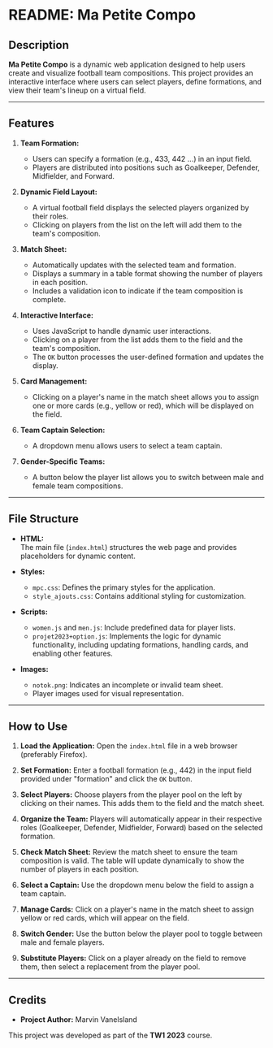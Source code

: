 # README: Ma Petite Compo

## Description

**Ma Petite Compo** is a dynamic web application designed to help users create and visualize football team compositions. This project provides an interactive interface where users can select players, define formations, and view their team's lineup on a virtual field.

---

## Features

1. **Team Formation:**
   - Users can specify a formation (e.g., 433, 442 ...) in an input field.
   - Players are distributed into positions such as Goalkeeper, Defender, Midfielder, and Forward.

2. **Dynamic Field Layout:**
   - A virtual football field displays the selected players organized by their roles.
   - Clicking on players from the list on the left will add them to the team's composition.

3. **Match Sheet:**
   - Automatically updates with the selected team and formation.
   - Displays a summary in a table format showing the number of players in each position.
   - Includes a validation icon to indicate if the team composition is complete.

4. **Interactive Interface:**
   - Uses JavaScript to handle dynamic user interactions.
   - Clicking on a player from the list adds them to the field and the team's composition.
   - The `OK` button processes the user-defined formation and updates the display.

5. **Card Management:**
   - Clicking on a player's name in the match sheet allows you to assign one or more cards (e.g., yellow or red), which will be displayed on the field.

6. **Team Captain Selection:**
   - A dropdown menu allows users to select a team captain.

7. **Gender-Specific Teams:**
   - A button below the player list allows you to switch between male and female team compositions.

---

## File Structure

- **HTML:**  
  The main file (`index.html`) structures the web page and provides placeholders for dynamic content.

- **Styles:**
  - `mpc.css`: Defines the primary styles for the application.  
  - `style_ajouts.css`: Contains additional styling for customization.

- **Scripts:**  
  - `women.js` and `men.js`: Include predefined data for player lists.  
  - `projet2023+option.js`: Implements the logic for dynamic functionality, including updating formations, handling cards, and enabling other features.

- **Images:**  
  - `notok.png`: Indicates an incomplete or invalid team sheet.
  - Player images used for visual representation.

---

## How to Use

1. **Load the Application:**
   Open the `index.html` file in a web browser (preferably Firefox).

2. **Set Formation:**
   Enter a football formation (e.g., 442) in the input field provided under "formation" and click the `OK` button.

3. **Select Players:**
   Choose players from the player pool on the left by clicking on their names. This adds them to the field and the match sheet.

4. **Organize the Team:**
   Players will automatically appear in their respective roles (Goalkeeper, Defender, Midfielder, Forward) based on the selected formation.

5. **Check Match Sheet:**
   Review the match sheet to ensure the team composition is valid. The table will update dynamically to show the number of players in each position.

6. **Select a Captain:**
   Use the dropdown menu below the field to assign a team captain.

7. **Manage Cards:**
   Click on a player's name in the match sheet to assign yellow or red cards, which will appear on the field.

8. **Switch Gender:**
   Use the button below the player pool to toggle between male and female players.

9. **Substitute Players:**
   Click on a player already on the field to remove them, then select a replacement from the player pool.

---


## Credits

- **Project Author:** Marvin Vanelsland

This project was developed as part of the **TW1 2023** course.

